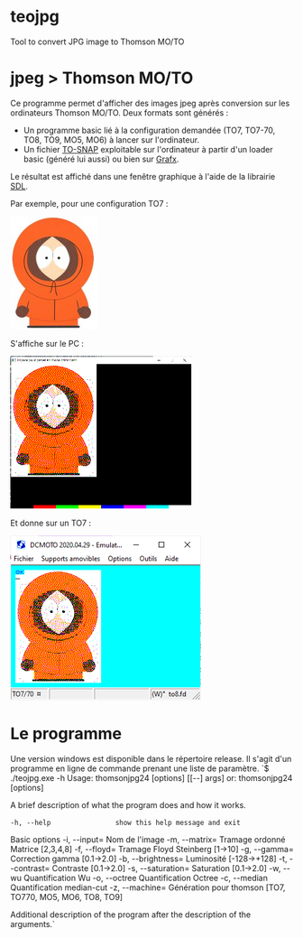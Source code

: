 # teojpg
Tool to convert JPG image to Thomson MO/TO



# jpeg > Thomson MO/TO
Ce programme permet d'afficher des images jpeg après conversion sur les ordinateurs Thomson MO/TO.
Deux formats sont générés :
* Un programme basic lié à la configuration demandée (TO7, TO7-70, TO8, TO9, MO5, MO6) à lancer sur l'ordinateur.
* Un fichier [TO-SNAP](http://collection.thomson.free.fr/code/articles/prehisto_bulletin/page.php?XI=0&XJ=13) exploitable sur l'ordinateur à partir d'un loader basic (généré lui aussi) ou bien sur [Grafx](http://grafx2.chez.com/).

Le résultat est affiché dans une fenêtre graphique à l'aide de la librairie [SDL](https://www.libsdl.org/).

Par exemple, pour une configuration TO7 :

![L'original](/samples/KennyMcCormick_small.jpg)

S'affiche sur le PC :

![teojpg](/samples/kenny_res.png)

Et donne sur un TO7 :

![dcmoto](/samples/ken_emul.png)

# Le programme
Une version windows est disponible dans le répertoire release.
Il s'agit d'un programme en ligne de commande prenant une liste de paramètre.
`$ ./teojpg.exe -h
Usage: thomsonjpg24 [options] [[--] args]
   or: thomsonjpg24 [options]

A brief description of what the program does and how it works.

    -h, --help                show this help message and exit

Basic options
    -i, --input=<str>         Nom de l'image
    -m, --matrix=<int>        Tramage ordonné Matrice [2,3,4,8]
    -f, --floyd=<int>         Tramage Floyd Steinberg [1->10]
    -g, --gamma=<flt>         Correction gamma [0.1->2.0]
    -b, --brightness=<flt>    Luminosité [-128->+128]
    -t, --contrast=<flt>      Contraste [0.1->2.0]
    -s, --saturation=<flt>    Saturation [0.1->2.0]
    -w, --wu                  Quantification Wu
    -o, --octree              Quantification Octree
    -c, --median              Quantification median-cut
    -z, --machine=<str>       Génération pour thomson [TO7, TO770, MO5, MO6, TO8, TO9]

Additional description of the program after the description of the arguments.`

